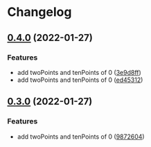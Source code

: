 # Changelog

## [0.4.0](https://www.github.com/cheminfo/nmr-xy-testdata/compare/v0.3.0...v0.4.0) (2022-01-27)


### Features

* add twoPoints and tenPoints of 0 ([3e9d8ff](https://www.github.com/cheminfo/nmr-xy-testdata/commit/3e9d8ff00de28f38f054b58a7c00b7d437648790))
* add twoPoints and tenPoints of 0 ([ed45312](https://www.github.com/cheminfo/nmr-xy-testdata/commit/ed45312a0ca889fee66a26cef6fa7dc9328709b1))

## [0.3.0](https://www.github.com/cheminfo/nmr-xy-testdata/compare/v0.2.1...v0.3.0) (2022-01-27)


### Features

* add twoPoints and tenPoints of 0 ([9872604](https://www.github.com/cheminfo/nmr-xy-testdata/commit/987260405e90559992385d51806e0053767e8d16))
